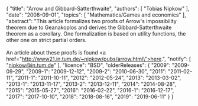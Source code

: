 {
    "title": "Arrow and Gibbard-Satterthwaite",
    "authors": [
        "Tobias Nipkow"
    ],
    "date": "2008-09-01",
    "topics": [
        "Mathematics/Games and economics"
    ],
    "abstract": "This article formalizes two proofs of Arrow's impossibility theorem due to Geanakoplos and derives the Gibbard-Satterthwaite theorem as a corollary. One formalization is based on utility functions, the other one on strict partial orders.<br><br>An article about these proofs is found <a href=\"http://www21.in.tum.de/~nipkow/pubs/arrow.html\">here</a>.",
    "notify": [
        "nipkow@in.tum.de"
    ],
    "licence": "BSD",
    "olderReleases": {
        "2009": "2009-09-29",
        "2009-1": "2009-12-12",
        "2009-2": "2010-06-30",
        "2011": "2011-02-11",
        "2011-1": "2011-10-11",
        "2012": "2012-05-24",
        "2013": "2013-03-02",
        "2013-1": "2013-11-17",
        "2013-2": "2013-12-11",
        "2014": "2014-08-28",
        "2015": "2015-05-27",
        "2016": "2016-02-22",
        "2016-1": "2016-12-17",
        "2017": "2017-10-10",
        "2018": "2018-08-16",
        "2019": "2019-06-11"
    }
}